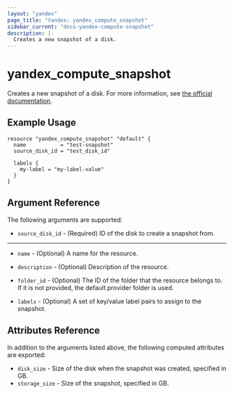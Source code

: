 ```yaml
---
layout: "yandex"
page_title: "Yandex: yandex_compute_snapshot"
sidebar_current: "docs-yandex-compute-snapshot"
description: |-
  Creates a new snapshot of a disk.
---
```


# yandex\_compute\_snapshot

Creates a new snapshot of a disk. For more information, see
[the official documentation](https://cloud.yandex.com/docs/compute/concepts/snapshot).

## Example Usage

```hcl
resource "yandex_compute_snapshot" "default" {
  name           = "test-snapshot"
  source_disk_id = "test_disk_id"

  labels {
    my-label = "my-label-value"
  }
}
```

## Argument Reference

The following arguments are supported:

* `source_disk_id` - (Required) ID of the disk to create a snapshot from.

- - -

* `name` - (Optional) A name for the resource.

* `description` - (Optional) Description of the resource.

* `folder_id` - (Optional) The ID of the folder that the resource belongs to. If it
    is not provided, the default provider folder is used.

* `labels` - (Optional) A set of key/value label pairs to assign to the snapshot.

## Attributes Reference

In addition to the arguments listed above, the following computed attributes are
exported:

* `disk_size` - Size of the disk when the snapshot was created, specified in GB.
* `storage_size` - Size of the snapshot, specified in GB.
